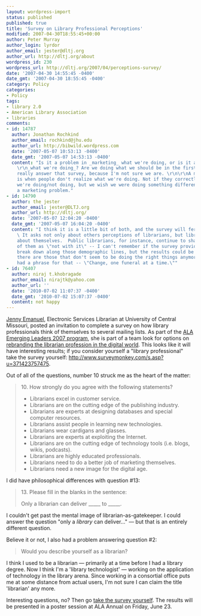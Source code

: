 ```yaml
---
layout: wordpress-import
status: published
published: true
title: 'Survey on Library Professional Perceptions'
modified: 2007-04-30T18:55:45+00:00
author: Peter Murray
author_login: lyrdor
author_email: jester@dltj.org
author_url: http://dltj.org/about
wordpress_id: 230
wordpress_url: http://dltj.org/2007/04/perceptions-survey/
date: '2007-04-30 14:55:45 -0400'
date_gmt: '2007-04-30 18:55:45 -0400'
category: Policy
categories:
- Policy
tags:
- library 2.0
- American Library Association
- libraries
comments:
- id: 14787
  author: Jonathan Rochkind
  author_email: rochkind@jhu.edu
  author_url: http://bibwild.wordpress.com
  date: '2007-05-07 10:53:13 -0400'
  date_gmt: '2007-05-07 14:53:13 -0400'
  content: "Is it a problem in _marketing_ what we're doing, or is it a problem in
    \r\n_what we're doing_? Are we doing what we should be in the first place? I couldn't
    really answer that survey, because I'm not sure we are. \r\n\r\nA marketing problem
    is when people don't realize what we're doing. Not if they correctly realize what
    we're doing/not doing, but we wish we were doing something different. That's not
    a marketing problem."
- id: 14790
  author: the jester
  author_email: jester@DLTJ.org
  author_url: http://dltj.org/
  date: '2007-05-07 12:04:20 -0400'
  date_gmt: '2007-05-07 16:04:20 -0400'
  content: "I think it is a little bit of both, and the survey will ferret that out.
    \ It asks not only about others perceptions of librarians, but librarians' perceptions
    about themselves.  Public librarians, for instance, continue to shatter my stereotyping
    of them as \"not with it\" -- I can't remember if the survey provided a way to
    break down along those demographic lines, but the results could be interesting.\r\n\r\nThen
    there are those that don't seem to be doing the right things anymore.  A colleague
    had a phrase for that -- \"Change, one funeral at a time.\""
- id: 76407
  author: niraj t.khobragade
  author_email: nirajtk@yahoo.com
  author_url: ''
  date: '2010-07-02 11:07:37 -0400'
  date_gmt: '2010-07-02 15:07:37 -0400'
  content: not happy
---
```

<p><a href="http://wikis.ala.org/emergingleaders/index.php/User:Jemanuel" title="Jenny Emanuel&#039;s page on ALA Emerging Leaders site">Jenny Emanuel</a>, Electronic Services Librarian at University of Central Missouri, posted an invitation to complete a survey on how library professionals think of themselves to several mailing lists.  As part of the <a href="http://wikis.ala.org/emergingleaders/index.php/Main_Page" title="Emerging Leaders homepage">ALA Emerging Leaders 2007 program</a>, she is part of a team look for options on <a href="http://wikis.ala.org/emergingleaders/index.php/Project_KK" title="Emerging Leaders Project KK description">rebranding the librarian profession in the digital world</a>.  This looks like it will have interesting results; if you consider yourself a "library professional" take the survey yourself:  <a href="http://www.surveymonkey.com/s.asp?u=371423757475" title="Librarian Perceptions survey">http://www.surveymonkey.com/s.asp?u=371423757475</a>.</p>
<p>Out of all of the questions, number 10 struck me as the heart of the matter:</p>
<blockquote><p>10. How strongly do you agree with the following statements?</p>
<ul>
<li>Librarians excel in customer service. </li>
<li>Librarians are on the cutting edge of the publishing industry.</li>
<li>Librarians are experts at designing databases and special computer resources.</li>
<li>Librarians assist people in learning new technologies. </li>
<li>Librarians wear cardigans and glasses.</li>
<li>Librarians are experts at exploiting the Internet.</li>
<li>Librarians are on the cutting edge of technology tools (i.e. blogs, wikis, podcasts). </li>
<li>Librarians are highly educated professionals.</li>
<li>Librarians need to do a better job of marketing themselves. </li>
<li>Librarians need a new image for the digital age. </li>
</ul>
</blockquote>
<p>I did have philosophical differences with question #13:</p>
<blockquote><p>13. Please fill in the blanks in the sentence:</p>
<p>Only a librarian can deliver _____ to _____.</p></blockquote>
<p>I couldn't get past the mental image of librarian-as-gatekeeper.  I could answer the question "only a <em>library</em> can deliver..." &mdash; but that is an entirely different question.</p>
<p>Believe it or not, I also had a problem answering question #2:</p>
<blockquote><p>Would you describe yourself as a librarian?</p></blockquote>
<p>I think I used to be a librarian &mdash; primarily at a time before I had a library degree.  Now I think I'm a 'library technologist' &mdash; working on the application of technology in the library arena.  Since working in a consortial office puts me at some distance from actual users, I'm not sure I can claim the title 'librarian' any more.</p>
<p>Interesting questions, no?  Then go <a href="http://www.surveymonkey.com/s.asp?u=371423757475" title="Librarian Perceptions survey">take the survey yourself</a>.  The results will be presented in a poster session at ALA Annual on Friday, June 23.</p>
